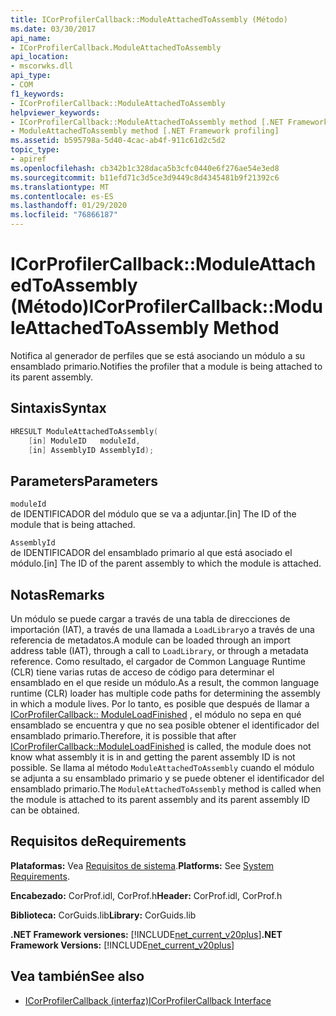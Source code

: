 ```yaml
---
title: ICorProfilerCallback::ModuleAttachedToAssembly (Método)
ms.date: 03/30/2017
api_name:
- ICorProfilerCallback.ModuleAttachedToAssembly
api_location:
- mscorwks.dll
api_type:
- COM
f1_keywords:
- ICorProfilerCallback::ModuleAttachedToAssembly
helpviewer_keywords:
- ICorProfilerCallback::ModuleAttachedToAssembly method [.NET Framework profiling]
- ModuleAttachedToAssembly method [.NET Framework profiling]
ms.assetid: b595798a-5d40-4cac-ab4f-911c61d2c5d2
topic_type:
- apiref
ms.openlocfilehash: cb342b1c328daca5b3cfc0440e6f276ae54e3ed8
ms.sourcegitcommit: b11efd71c3d5ce3d9449c8d4345481b9f21392c6
ms.translationtype: MT
ms.contentlocale: es-ES
ms.lasthandoff: 01/29/2020
ms.locfileid: "76866187"
---
```

# <a name="icorprofilercallbackmoduleattachedtoassembly-method"></a><span data-ttu-id="94481-102">ICorProfilerCallback::ModuleAttachedToAssembly (Método)</span><span class="sxs-lookup"><span data-stu-id="94481-102">ICorProfilerCallback::ModuleAttachedToAssembly Method</span></span>
<span data-ttu-id="94481-103">Notifica al generador de perfiles que se está asociando un módulo a su ensamblado primario.</span><span class="sxs-lookup"><span data-stu-id="94481-103">Notifies the profiler that a module is being attached to its parent assembly.</span></span>  
  
## <a name="syntax"></a><span data-ttu-id="94481-104">Sintaxis</span><span class="sxs-lookup"><span data-stu-id="94481-104">Syntax</span></span>  
  
```cpp  
HRESULT ModuleAttachedToAssembly(  
    [in] ModuleID   moduleId,  
    [in] AssemblyID AssemblyId);  
```  
  
## <a name="parameters"></a><span data-ttu-id="94481-105">Parameters</span><span class="sxs-lookup"><span data-stu-id="94481-105">Parameters</span></span>  
 `moduleId`  
 <span data-ttu-id="94481-106">de IDENTIFICADOR del módulo que se va a adjuntar.</span><span class="sxs-lookup"><span data-stu-id="94481-106">[in] The ID of the module that is being attached.</span></span>  
  
 `AssemblyId`  
 <span data-ttu-id="94481-107">de IDENTIFICADOR del ensamblado primario al que está asociado el módulo.</span><span class="sxs-lookup"><span data-stu-id="94481-107">[in] The ID of the parent assembly to which the module is attached.</span></span>  
  
## <a name="remarks"></a><span data-ttu-id="94481-108">Notas</span><span class="sxs-lookup"><span data-stu-id="94481-108">Remarks</span></span>  
 <span data-ttu-id="94481-109">Un módulo se puede cargar a través de una tabla de direcciones de importación (IAT), a través de una llamada a `LoadLibrary`o a través de una referencia de metadatos.</span><span class="sxs-lookup"><span data-stu-id="94481-109">A module can be loaded through an import address table (IAT), through a call to `LoadLibrary`, or through a metadata reference.</span></span> <span data-ttu-id="94481-110">Como resultado, el cargador de Common Language Runtime (CLR) tiene varias rutas de acceso de código para determinar el ensamblado en el que reside un módulo.</span><span class="sxs-lookup"><span data-stu-id="94481-110">As a result, the common language runtime (CLR) loader has multiple code paths for determining the assembly in which a module lives.</span></span> <span data-ttu-id="94481-111">Por lo tanto, es posible que después de llamar a [ICorProfilerCallback:: ModuleLoadFinished](icorprofilercallback-moduleloadfinished-method.md) , el módulo no sepa en qué ensamblado se encuentra y que no sea posible obtener el identificador del ensamblado primario.</span><span class="sxs-lookup"><span data-stu-id="94481-111">Therefore, it is possible that after [ICorProfilerCallback::ModuleLoadFinished](icorprofilercallback-moduleloadfinished-method.md) is called, the module does not know what assembly it is in and getting the parent assembly ID is not possible.</span></span> <span data-ttu-id="94481-112">Se llama al método `ModuleAttachedToAssembly` cuando el módulo se adjunta a su ensamblado primario y se puede obtener el identificador del ensamblado primario.</span><span class="sxs-lookup"><span data-stu-id="94481-112">The `ModuleAttachedToAssembly` method is called when the module is attached to its parent assembly and its parent assembly ID can be obtained.</span></span>  
  
## <a name="requirements"></a><span data-ttu-id="94481-113">Requisitos de</span><span class="sxs-lookup"><span data-stu-id="94481-113">Requirements</span></span>  
 <span data-ttu-id="94481-114">**Plataformas:** Vea [Requisitos de sistema](../../../../docs/framework/get-started/system-requirements.md).</span><span class="sxs-lookup"><span data-stu-id="94481-114">**Platforms:** See [System Requirements](../../../../docs/framework/get-started/system-requirements.md).</span></span>  
  
 <span data-ttu-id="94481-115">**Encabezado:** CorProf.idl, CorProf.h</span><span class="sxs-lookup"><span data-stu-id="94481-115">**Header:** CorProf.idl, CorProf.h</span></span>  
  
 <span data-ttu-id="94481-116">**Biblioteca:** CorGuids.lib</span><span class="sxs-lookup"><span data-stu-id="94481-116">**Library:** CorGuids.lib</span></span>  
  
 <span data-ttu-id="94481-117">**.NET Framework versiones:** [!INCLUDE[net_current_v20plus](../../../../includes/net-current-v20plus-md.md)]</span><span class="sxs-lookup"><span data-stu-id="94481-117">**.NET Framework Versions:** [!INCLUDE[net_current_v20plus](../../../../includes/net-current-v20plus-md.md)]</span></span>  
  
## <a name="see-also"></a><span data-ttu-id="94481-118">Vea también</span><span class="sxs-lookup"><span data-stu-id="94481-118">See also</span></span>

- [<span data-ttu-id="94481-119">ICorProfilerCallback (interfaz)</span><span class="sxs-lookup"><span data-stu-id="94481-119">ICorProfilerCallback Interface</span></span>](icorprofilercallback-interface.md)
